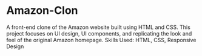 # Amazon-Clon
A front-end clone of the Amazon website built using HTML and CSS. This project focuses on UI design, UI components, and replicating the look and feel of the original Amazon homepage. Skills Used: HTML, CSS, Responsive Design
